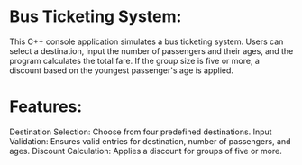 # Bus Ticketing System:
This C++ console application simulates a bus ticketing system. Users can select a destination, input the number of passengers and their ages, and the program calculates the total fare. If the group size is five or more, a discount based on the youngest passenger's age is applied.

# Features:
Destination Selection: Choose from four predefined destinations.
Input Validation: Ensures valid entries for destination, number of passengers, and ages.
Discount Calculation: Applies a discount for groups of five or more.

